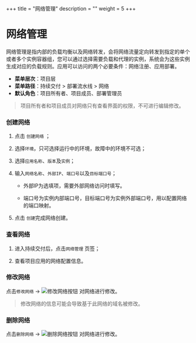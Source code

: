 ﻿+++
title = "网络管理"
description = ""
weight = 5
+++

# 网络管理

网络管理是指内部的负载均衡以及网络转发，会将网络流量定向转发到指定的单个或者多个实例容器组，您可以通过选择需要负载和代理的实例，系统会为这些实例生成对应的负载规则。应用可以访问的两个必要条件：网络注册、应用部署。
    
  - **菜单层次**：项目层
  - **菜单路径**：持续交付 > 部署流水线 > 网络
  - **默认角色**：项目所有者、项目成员、部署管理员
<blockquote class="note">
项目所有者和项目成员对网络只有查看界面的权限，不可进行编辑修改。
</blockquote>

### 创建网络

 1. 点击 `创建网络` ；

 1. 选择`环境`，只可选择运行中的环境，故障中的环境不可选；

 1. 选择`应用名称`、`版本`及`实例`；

 1. 输入`网络名称`、`外部IP`、`端口号`以及`目标端口号`；
    
    - 外部IP为选填项，需要外部网络访问时填写。

    - 端口号为实例内部端口号，目标端口号为实例外部端口号，用以配置网络的端口映射。

 1. 点击 `创建`完成网络创建。

### 查看网络

 1. 进入持续交付后，点击`网络管理` 页签；

 1. 查看项目应用的网络配置信息。


### 修改网络

点击`修改网络` → ![修改网络按钮](/docs/user-guide/deployment-pipeline/image/update_network_button.png) 对网络进行修改。

<blockquote class="note">
修改网络的信息可能会导致基于此网络的域名被修改。
</blockquote>

### 删除网络

点击`删除网络` → ![删除网络按钮](/docs/user-guide/deployment-pipeline/image/del_net_button.png) 对网络进行修改。


